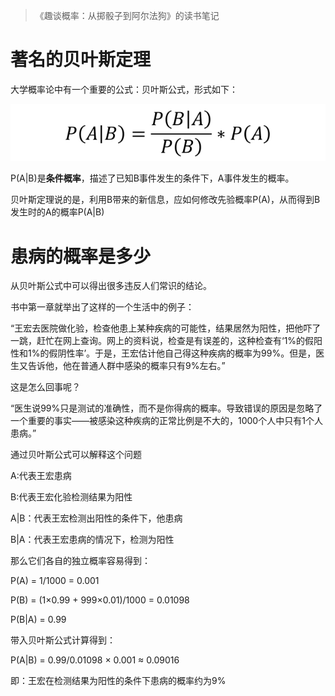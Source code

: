> 《趣谈概率：从掷骰子到阿尔法狗》的读书笔记

# 著名的贝叶斯定理

大学概率论中有一个重要的公式：贝叶斯公式，形式如下：

![贝叶斯公式](/插入图片/贝叶斯公式.png)

P(A|B)是**条件概率**，描述了已知B事件发生的条件下，A事件发生的概率。

贝叶斯定理说的是，利用B带来的新信息，应如何修改先验概率P(A)，从而得到B发生时的A的概率P(A|B)

# 患病的概率是多少
从贝叶斯公式中可以得出很多违反人们常识的结论。

书中第一章就举出了这样的一个生活中的例子：

“王宏去医院做化验，检查他患上某种疾病的可能性，结果居然为阳性，把他吓了一跳，赶忙在网上查询。网上的资料说，检查是有误差的，这种检查有‘1%的假阳性和1%的假阴性率’。于是，王宏估计他自己得这种疾病的概率为99%。但是，医生又告诉他，他在普通人群中感染的概率只有9%左右。”

这是怎么回事呢？

“医生说99%只是测试的准确性，而不是你得病的概率。导致错误的原因是忽略了一个重要的事实——被感染这种疾病的正常比例是不大的，1000个人中只有1个人患病。”

通过贝叶斯公式可以解释这个问题

A:代表王宏患病

B:代表王宏化验检测结果为阳性


A|B：代表王宏检测出阳性的条件下，他患病

B|A：代表王宏患病的情况下，检测为阳性

那么它们各自的独立概率容易得到：

P(A) = 1/1000 = 0.001

P(B) = (1×0.99 + 999×0.01)/1000 = 0.01098

P(B|A) = 0.99

带入贝叶斯公式计算得到：

P(A|B) = 0.99/0.01098 × 0.001 ≈ 0.09016

即：王宏在检测结果为阳性的条件下患病的概率约为9%

